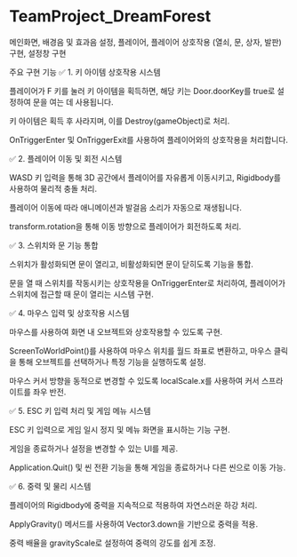 # TeamProject_DreamForest

메인화면, 배경음 및 효과음 설정, 플레이어, 플레이어 상호작용 (열쇠, 문, 상자, 발판) 구현, 설정창 구현

주요 구현 기능
✅ 1. 키 아이템 상호작용 시스템

플레이어가 F 키를 눌러 키 아이템을 획득하면, 해당 키는 Door.doorKey를 true로 설정하여 문을 여는 데 사용됩니다.

키 아이템은 획득 후 사라지며, 이를 Destroy(gameObject)로 처리.

OnTriggerEnter 및 OnTriggerExit를 사용하여 플레이어와의 상호작용을 처리합니다.

✅ 2. 플레이어 이동 및 회전 시스템

WASD 키 입력을 통해 3D 공간에서 플레이어를 자유롭게 이동시키고, Rigidbody를 사용하여 물리적 충돌 처리.

플레이어 이동에 따라 애니메이션과 발걸음 소리가 자동으로 재생됩니다.

transform.rotation을 통해 이동 방향으로 플레이어가 회전하도록 처리.

✅ 3. 스위치와 문 기능 통합

스위치가 활성화되면 문이 열리고, 비활성화되면 문이 닫히도록 기능을 통합.

문을 열 때 스위치를 작동시키는 상호작용을 OnTriggerEnter로 처리하여, 플레이어가 스위치에 접근할 때 문이 열리는 시스템 구현.

✅ 4. 마우스 입력 및 상호작용 시스템

마우스를 사용하여 화면 내 오브젝트와 상호작용할 수 있도록 구현.

ScreenToWorldPoint()를 사용하여 마우스 위치를 월드 좌표로 변환하고, 마우스 클릭을 통해 오브젝트를 선택하거나 특정 기능을 실행하도록 설정.

마우스 커서 방향을 동적으로 변경할 수 있도록 localScale.x를 사용하여 커서 스프라이트를 좌우 반전.

✅ 5. ESC 키 입력 처리 및 게임 메뉴 시스템

ESC 키 입력으로 게임 일시 정지 및 메뉴 화면을 표시하는 기능 구현.

게임을 종료하거나 설정을 변경할 수 있는 UI를 제공.

Application.Quit() 및 씬 전환 기능을 통해 게임을 종료하거나 다른 씬으로 이동 가능.

✅ 6. 중력 및 물리 시스템

플레이어의 Rigidbody에 중력을 지속적으로 적용하여 자연스러운 하강 처리.

ApplyGravity() 메서드를 사용하여 Vector3.down을 기반으로 중력을 적용.

중력 배율을 gravityScale로 설정하여 중력의 강도를 쉽게 조정.
